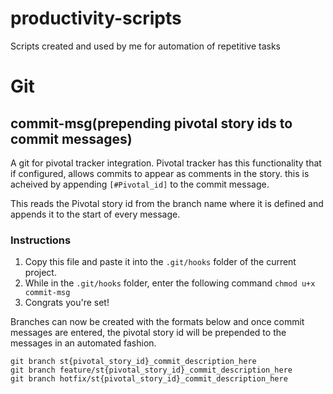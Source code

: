 productivity-scripts
====================

Scripts created and used by me for automation of repetitive tasks

# Git

## commit-msg(prepending pivotal story ids to commit messages)

A git for pivotal tracker integration. Pivotal tracker has this functionality that if configured, allows commits
to appear as comments in the story. this is acheived by appending `[#Pivotal_id]` to the commit message.

This reads the Pivotal story id from the branch name where it is defined and appends it to the start of every message.

### Instructions

1. Copy this file and paste it into the `.git/hooks` folder of the current project.
2. While in the `.git/hooks` folder, enter the following command `chmod u+x commit-msg`
3. Congrats you're set!

Branches can now be created with the formats below and once commit messages are entered, the pivotal story id will be
prepended to the messages in an automated fashion.

```
git branch st{pivotal_story_id}_commit_description_here
git branch feature/st{pivotal_story_id}_commit_description_here
git branch hotfix/st{pivotal_story_id}_commit_description_here
```